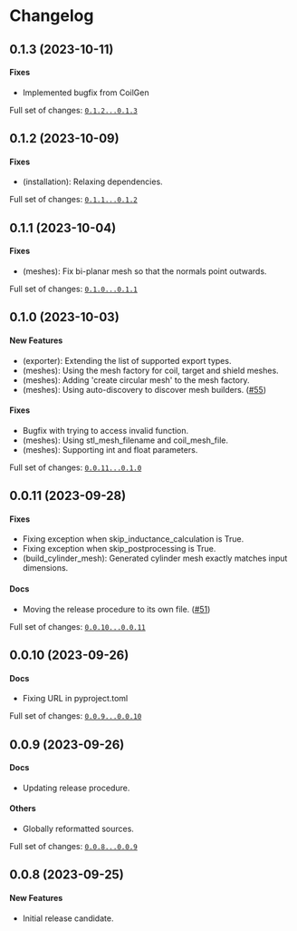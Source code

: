 # Changelog

## 0.1.3 (2023-10-11)

#### Fixes

* Implemented bugfix from CoilGen

Full set of changes: [`0.1.2...0.1.3`](https://github.com/kev-m/pyCoilGen/compare/0.1.2...0.1.3)

## 0.1.2 (2023-10-09)

#### Fixes

* (installation): Relaxing dependencies.

Full set of changes: [`0.1.1...0.1.2`](https://github.com/kev-m/pyCoilGen/compare/0.1.1...0.1.2)

## 0.1.1 (2023-10-04)

#### Fixes

* (meshes): Fix bi-planar mesh so that the normals point outwards.

Full set of changes: [`0.1.0...0.1.1`](https://github.com/kev-m/pyCoilGen/compare/0.1.0...0.1.1)

## 0.1.0 (2023-10-03)

#### New Features

* (exporter): Extending the list of supported export types.
* (meshes): Using the mesh factory for coil, target and shield meshes.
* (meshes): Adding 'create circular mesh' to the mesh factory.
* (meshes): Using auto-discovery to discover mesh builders. ([#55](https://github.com/kev-m/pyCoilGen/issues/55))
#### Fixes

* Bugfix with trying to access invalid function.
* (meshes): Using stl_mesh_filename and coil_mesh_file.
* (meshes): Supporting int and float parameters.

Full set of changes: [`0.0.11...0.1.0`](https://github.com/kev-m/pyCoilGen/compare/0.0.11...0.1.0)

## 0.0.11 (2023-09-28)

#### Fixes

* Fixing exception when skip_inductance_calculation is True.
* Fixing exception when skip_postprocessing is True.
* (build_cylinder_mesh): Generated cylinder mesh exactly matches input dimensions.
#### Docs

* Moving the release procedure to its own file. ([#51](https://github.com/kev-m/pyCoilGen/issues/51))

Full set of changes: [`0.0.10...0.0.11`](https://github.com/kev-m/pyCoilGen/compare/0.0.10...0.0.11)

## 0.0.10 (2023-09-26)

#### Docs

* Fixing URL in pyproject.toml

Full set of changes: [`0.0.9...0.0.10`](https://github.com/kev-m/pyCoilGen/compare/0.0.9...0.0.10)

## 0.0.9 (2023-09-26)

#### Docs

* Updating release procedure.
#### Others

* Globally reformatted sources.

Full set of changes: [`0.0.8...0.0.9`](https://github.com/kev-m/pyCoilGen/compare/0.0.8...0.0.9)

## 0.0.8 (2023-09-25)

#### New Features

* Initial release candidate.
